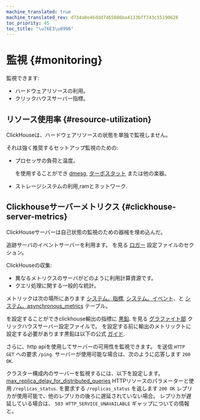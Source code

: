 ```yaml
---
machine_translated: true
machine_translated_rev: d734a8e46ddd7465886ba4133bff743c55190626
toc_priority: 45
toc_title: "\u76E3\u8996"
---
```


# 監視 {#monitoring}

監視できます:

-   ハードウェアリソースの利用。
-   クリックハウスサーバー指標。

## リソース使用率 {#resource-utilization}

ClickHouseは、ハードウェアリソースの状態を単独で監視しません。

それは強く推奨するセットアップ監視のための:

-   プロセッサの負荷と温度。

    を使用することができ [dmesg](https://en.wikipedia.org/wiki/Dmesg), [ターボスタット](https://www.linux.org/docs/man8/turbostat.html) または他の楽器。

-   ストレージシステムの利用,ramとネットワーク.

## Clickhouseサーバーメトリクス {#clickhouse-server-metrics}

ClickHouseサーバーは自己状態の監視のための器械を埋め込んだ。

追跡サーバのイベントサーバーを利用ます。 を見る [ロガー](server-configuration-parameters/settings.md#server_configuration_parameters-logger) 設定ファイルのセクション。

ClickHouseの収集:

-   異なるメトリクスのサーバがどのように利用計算資源です。
-   クエリ処理に関する一般的な統計。

メトリックは次の場所にあります [システム。指標](../operations/system-tables.md#system_tables-metrics), [システム。イベント](../operations/system-tables.md#system_tables-events)、と [システム。asynchronous\_metrics](../operations/system-tables.md#system_tables-asynchronous_metrics) テーブル。

を設定することができclickhouse輸出の指標に [黒鉛](https://github.com/graphite-project). を見る [グラファイト部](server-configuration-parameters/settings.md#server_configuration_parameters-graphite) クリックハウスサーバー設定ファイルで。 を設定する前に輸出のメトリックトに設定する必要があります黒鉛は以下の公式 [ガイド](https://graphite.readthedocs.io/en/latest/install.html).

さらに、http apiを使用してサーバーの可用性を監視できます。 を送信 `HTTP GET` への要求 `/ping`. サーバーが使用可能な場合は、次のように応答します `200 OK`.

クラスター構成内のサーバーを監視するには、以下を設定します。 [max\_replica\_delay\_for\_distributed\_queries](settings/settings.md#settings-max_replica_delay_for_distributed_queries) HTTPリソースのパラメーターと使用 `/replicas_status`. を要求する `/replicas_status` を返します `200 OK` レプリカが使用可能で、他のレプリカの後ろに遅延されていない場合。 レプリカが遅延している場合は、 `503 HTTP_SERVICE_UNAVAILABLE` ギャップについての情報と。
